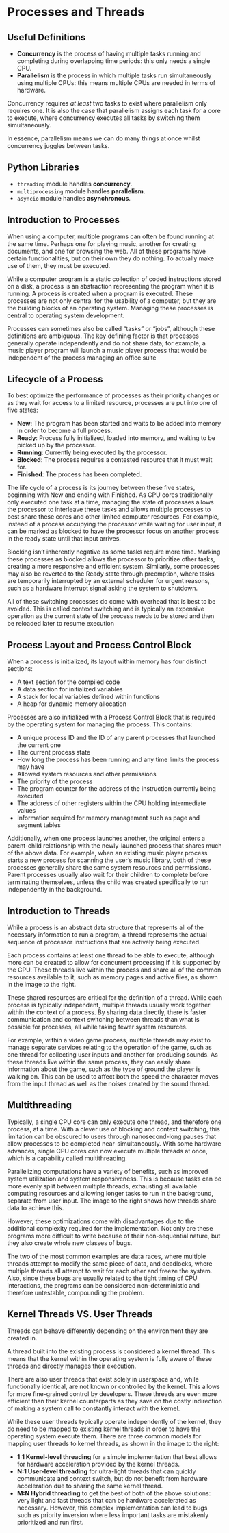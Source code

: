 # Processes and Threads

## Useful Definitions
- **Concurrency** is the process of having multiple tasks running and completing during overlapping time periods: this only needs a single CPU.
- **Parallelism** is the process in which multiple tasks run simultaneously using multiple CPUs: this means multiple CPUs are needed in terms of hardware.

Concurrency requires *at least* two tasks to exist where parallelism only requires one. It is also the case that parallelism assigns each task for a core to execute, where concurrency executes all tasks by switching them simultaneously.

In essence, parallelism means we can do many things at once whilst concurrency juggles between tasks.

## Python Libraries
- `threading` module handles **concurrency**.
- `multiprocessing` module handles **parallelism**.
- `asyncio` module handles **asynchronous**.

## Introduction to Processes

When using a computer, multiple programs can often be found running at the same time. Perhaps one for playing music, another for creating documents, and one for browsing the web. All of these programs have certain functionalities, but on their own they do nothing. To actually make use of them, they must be executed.

While a computer program is a static collection of coded instructions stored on a disk, a process is an abstraction representing the program when it is running. A process is created when a program is executed. These processes are not only central for the usability of a computer, but they are the building blocks of an operating system. Managing these processes is central to operating system development.

Processes can sometimes also be called “tasks” or “jobs”, although these definitions are ambiguous. The key defining factor is that processes generally operate independently and do not share data; for example, a music player program will launch a music player process that would be independent of the process managing an office suite

## Lifecycle of a Process

To best optimize the performance of processes as their priority changes or as they wait for access to a limited resource, processes are put into one of five states:

- **New**: The program has been started and waits to be added into memory in order to become a full process.
- **Ready**: Process fully initialized, loaded into memory, and waiting to be picked up by the processor.
- **Running**: Currently being executed by the processor.
- **Blocked**: The process requires a contested resource that it must wait for.
- **Finished**: The process has been completed.

The life cycle of a process is its journey between these five states, beginning with New and ending with Finished. As CPU cores traditionally only executed one task at a time, managing the state of processes allows the processor to interleave these tasks and allows multiple processes to best share these cores and other limited computer resources. For example, instead of a process occupying the processor while waiting for user input, it can be marked as blocked to have the processor focus on another process in the ready state until that input arrives.

Blocking isn’t inherently negative as some tasks require more time. Marking these processes as blocked allows the processor to prioritize other tasks, creating a more responsive and efficient system. Similarly, some processes may also be reverted to the Ready state through preemption, where tasks are temporarily interrupted by an external scheduler for urgent reasons, such as a hardware interrupt signal asking the system to shutdown.

All of these switching processes do come with overhead that is best to be avoided. This is called context switching and is typically an expensive operation as the current state of the process needs to be stored and then be reloaded later to resume execution

## Process Layout and Process Control Block

When a process is initialized, its layout within memory has four distinct sections:

- A text section for the compiled code
- A data section for initialized variables
- A stack for local variables defined within functions
- A heap for dynamic memory allocation

Processes are also initialized with a Process Control Block that is required by the operating system for managing the process. This contains:

- A unique process ID and the ID of any parent processes that launched the current one
- The current process state
- How long the process has been running and any time limits the process may have
- Allowed system resources and other permissions
- The priority of the process
- The program counter for the address of the instruction currently being executed
- The address of other registers within the CPU holding intermediate values
- Information required for memory management such as page and segment tables

Additionally, when one process launches another, the original enters a parent-child relationship with the newly-launched process that shares much of the above data. For example, when an existing music player process starts a new process for scanning the user’s music library, both of these processes generally share the same system resources and permissions. Parent processes usually also wait for their children to complete before terminating themselves, unless the child was created specifically to run independently in the background.

## Introduction to Threads

While a process is an abstract data structure that represents all of the necessary information to run a program, a thread represents the actual sequence of processor instructions that are actively being executed.

Each process contains at least one thread to be able to execute, although more can be created to allow for concurrent processing if it is supported by the CPU. These threads live within the process and share all of the common resources available to it, such as memory pages and active files, as shown in the image to the right.

These shared resources are critical for the definition of a thread. While each process is typically independent, multiple threads usually work together within the context of a process. By sharing data directly, there is faster communication and context switching between threads than what is possible for processes, all while taking fewer system resources.

For example, within a video game process, multiple threads may exist to manage separate services relating to the operation of the game, such as one thread for collecting user inputs and another for producing sounds. As these threads live within the same process, they can easily share information about the game, such as the type of ground the player is walking on. This can be used to affect both the speed the character moves from the input thread as well as the noises created by the sound thread.

## Multithreading

Typically, a single CPU core can only execute one thread, and therefore one process, at a time. With a clever use of blocking and context switching, this limitation can be obscured to users through nanosecond-long pauses that allow processes to be completed near-simultaneously. With some hardware advances, single CPU cores can now execute multiple threads at once, which is a capability called multithreading.

Parallelizing computations have a variety of benefits, such as improved system utilization and system responsiveness. This is because tasks can be more evenly split between multiple threads, exhausting all available computing resources and allowing longer tasks to run in the background, separate from user input. The image to the right shows how threads share data to achieve this.

However, these optimizations come with disadvantages due to the additional complexity required for the implementation. Not only are these programs more difficult to write because of their non-sequential nature, but they also create whole new classes of bugs.

The two of the most common examples are data races, where multiple threads attempt to modify the same piece of data, and deadlocks, where multiple threads all attempt to wait for each other and freeze the system. Also, since these bugs are usually related to the tight timing of CPU interactions, the programs can be considered non-deterministic and therefore untestable, compounding the problem.

## Kernel Threads VS. User Threads

Threads can behave differently depending on the environment they are created in.

A thread built into the existing process is considered a kernel thread. This means that the kernel within the operating system is fully aware of these threads and directly manages their execution.

There are also user threads that exist solely in userspace and, while functionally identical, are not known or controlled by the kernel. This allows for more fine-grained control by developers. These threads are even more efficient than their kernel counterparts as they save on the costly indirection of making a system call to constantly interact with the kernel.

While these user threads typically operate independently of the kernel, they do need to be mapped to existing kernel threads in order to have the operating system execute them. There are three common models for mapping user threads to kernel threads, as shown in the image to the right:

- **1:1 Kernel-level threading** for a simple implementation that best allows for hardware acceleration provided by the kernel threads.
- **N:1 User-level threading** for ultra-light threads that can quickly communicate and context switch, but do not benefit from hardware acceleration due to sharing the same kernel thread.
- **M:N Hybrid threading** to get the best of both of the above solutions: very light and fast threads that can be hardware accelerated as necessary. However, this complex implementation can lead to bugs such as priority inversion where less important tasks are mistakenly prioritized and run first.
